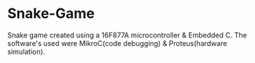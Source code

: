 # Snake-Game
Snake game created using a 16F877A microcontroller &amp; Embedded C. The software's used were MikroC(code debugging) & Proteus(hardware simulation).
